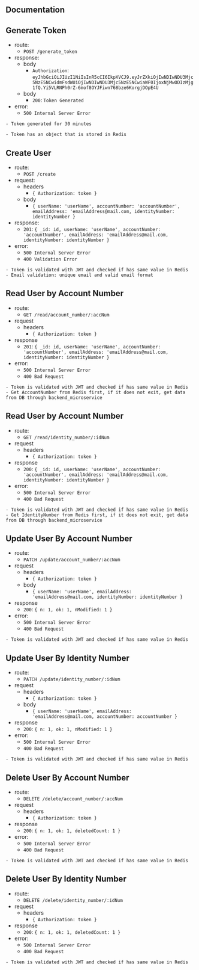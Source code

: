 ## Documentation

## Generate Token 

- route:
  - `POST /generate_token`
- response:
  - body
    - `Authorization`: `eyJhbGciOiJIUzI1NiIsInR5cCI6IkpXVCJ9.eyJrZXkiOjIwNDIwNDU3Mjc5NzE5NCwidmFsdWUiOjIwNDIwNDU3Mjc5NzE5NCwiaWF0IjoxNjMwODIzMjg1fQ.Yi5VLRNPh0rZ-6mof8OYJFiwn768bze6KorgjDOpE4U`
  - body
    - `200`: `Token Generated`
- error:
  - `500 Internal Server Error`

```
- Token generated for 30 minutes

- Token has an object that is stored in Redis
```

## Create User

- route:
  - `POST /create`
- request:
  - headers
    - `{ Authorization: token }`
  - body
    - `{ userName: 'userName', accountNumber: 'accountNumber', emailAddress: 'emailAddress@mail.com, identityNumber: identityNumber }`
- response:
  - `201`: `{ _id: id, userName: 'userName', accountNumber: 'accountNumber', emailAddress: 'emailAddress@mail.com, identityNumber: identityNumber }`
- error:
  - `500 Internal Server Error`
  - `400 Validation Error`

```
- Token is validated with JWT and checked if has same value in Redis
- Email validation: unique email and valid email format
```

## Read User by Account Number

- route:
  - `GET /read/account_number/:accNum`
- request
  - headers
    - `{ Authorization: token }`
- response
  - `201`: `{ _id: id, userName: 'userName', accountNumber: 'accountNumber', emailAddress: 'emailAddress@mail.com, identityNumber: identityNumber }`
- error:
  - `500 Internal Server Error`
  - `400 Bad Request`
```
- Token is validated with JWT and checked if has same value in Redis
- Get AccountNumber from Redis first, if it does not exit, get data from DB through backend_microservice
```

## Read User by Account Number

- route:
  - `GET /read/identity_number/:idNum`
- request
  - headers
    - `{ Authorization: token }`
- response
  - `200`: `{ _id: id, userName: 'userName', accountNumber: 'accountNumber', emailAddress: 'emailAddress@mail.com, identityNumber: identityNumber }`
- error:
  - `500 Internal Server Error`
  - `400 Bad Request`

```
- Token is validated with JWT and checked if has same value in Redis
- Get IdentityNumber from Redis first, if it does not exit, get data from DB through backend_microservice
```

## Update User By Account Number

- route:
  - `PATCH /update/account_number/:accNum`
- request
  - headers
    - `{ Authorization: token }`
  - body
    - `{ userName: 'userName', emailAddress: 'emailAddress@mail.com, identityNumber: identityNumber }`
- response
  - `200`: `{ n: 1, ok: 1, nModified: 1 }`
- error:
  - `500 Internal Server Error`
  - `400 Bad Request`

```
- Token is validated with JWT and checked if has same value in Redis
```

## Update User By Identity Number

- route:
  - `PATCH /update/identity_number/:idNum`
- request
  - headers
    - `{ Authorization: token }`
  - body
    - `{ userName: 'userName', emailAddress: 'emailAddress@mail.com, accountNumber: accountNumber }`
- response
  - `200`: `{ n: 1, ok: 1, nModified: 1 }`
- error:
  - `500 Internal Server Error`
  - `400 Bad Request`

```
- Token is validated with JWT and checked if has same value in Redis
```

## Delete User By Account Number

- route:
  - `DELETE /delete/account_number/:accNum`
- request
  - headers
    - `{ Authorization: token }`
- response
  - `200`: `{ n: 1, ok: 1, deletedCount: 1 }`
- error:
  - `500 Internal Server Error`
  - `400 Bad Request`

```
- Token is validated with JWT and checked if has same value in Redis
```

## Delete User By Identity Number

- route:
  - `DELETE /delete/identity_number/:idNum`
- request
  - headers
    - `{ Authorization: token }`
- response
  - `200`: `{ n: 1, ok: 1, deletedCount: 1 }`
- error:
  - `500 Internal Server Error`
  - `400 Bad Request`

```
- Token is validated with JWT and checked if has same value in Redis
```